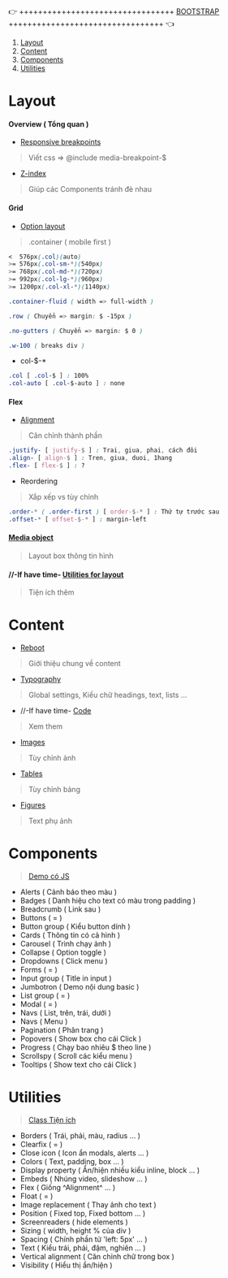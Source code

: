 👉 +++++++++++++++++++++++++++++++++ [BOOTSTRAP](http://getbootstrap.com/) +++++++++++++++++++++++++++++++++ 👈

1. [Layout](#layout)
1. [Content](#content)
1. [Components](#components)
1. [Utilities](#utilities)

# Layout
#### Overview ( Tổng quan )
- [Responsive breakpoints](http://getbootstrap.com/docs/4.0/layout/overview/#responsive-breakpoints/)

> Viết css => @include media-breakpoint-$

- [Z-index](http://getbootstrap.com/docs/4.0/layout/overview/#z-index/)

> Giúp các Components tránh đè nhau

#### Grid
- [Option layout](http://getbootstrap.com/docs/4.0/layout/grid/#grid-options)

> .container ( mobile first )
```css
<  576px(.col)(auto)
>= 576px(.col-sm-*)(540px)
>= 768px(.col-md-*)(720px)
>= 992px(.col-lg-*)(960px)
>= 1200px(.col-xl-*)(1140px)

.container-fluid ( width => full-width )

.row ( Chuyển => margin: $ -15px )

.no-gutters ( Chuyển => margin: $ 0 )

.w-100 ( breaks div )
```
- col-$-*
```css
.col [ .col-$ ] : 100%
.col-auto [ .col-$-auto ] : none
```
#### Flex
- [Alignment](http://getbootstrap.com/docs/4.0/layout/grid/#alignment)

> Căn chỉnh thành phần
```css
.justify- [ justify-$ ] : Trai, giua, phai, cách đôi
.align- [ align-$ ] : Tren, giua, duoi, 1hang
.flex- [ flex-$ ] : ?
```
- Reordering

> Xắp xếp vs tùy chỉnh
```css
.order-* ( .order-first ) [ order-$-* ] : Thứ tự trước sau
.offset-* [ offset-$-* ] : margin-left
```
#### [Media object](http://getbootstrap.com/docs/4.0/layout/media-object/)
> Layout box thông tin hình

#### //-If have time- [Utilities for layout](http://getbootstrap.com/docs/4.0/layout/utilities-for-layout/)
> Tiện ích thêm

# Content

- [Reboot](http://getbootstrap.com/docs/4.0/content/reboot/)

> Giới thiệu chung về content

- [Typography](http://getbootstrap.com/docs/4.0/content/typography/)

> Global settings, Kiểu chữ headings, text, lists ...

- //-If have time- [Code](http://getbootstrap.com/docs/4.0/content/code/)

> Xem them

- [Images](http://getbootstrap.com/docs/4.0/content/images/)

> Tùy chỉnh ảnh

- [Tables](http://getbootstrap.com/docs/4.0/content/tables/)

> Tùy chỉnh bảng

- [Figures](http://getbootstrap.com/docs/4.0/content/figures/)

> Text phụ ảnh

# Components
> [Demo có JS](http://getbootstrap.com/docs/4.0/components/alerts/)

+ Alerts ( Cảnh báo theo màu )
+ Badges ( Danh hiệu cho text có màu trong padding )
+ Breadcrumb ( Link sau )
+ Buttons ( = )
+ Button group ( Kiểu button dính )
+ Cards ( Thông tin có cả hình )
+ Carousel ( Trình chạy ảnh )
+ Collapse ( Option toggle )
+ Dropdowns ( Click menu )
+ Forms ( = )
+ Input group ( Title in input )
+ Jumbotron ( Demo nội dung basic )
+ List group ( = )
+ Modal ( = )
+ Navs ( List, trên, trái, dưới )
+ Navs ( Menu )
+ Pagination ( Phân trang )
+ Popovers ( Show box cho cái Click )
+ Progress ( Chạy bao nhiêu $ theo line )
+ Scrollspy ( Scroll các kiểu menu )
+ Tooltips ( Show text cho cái Click )

# Utilities
> [Class Tiện ích](http://getbootstrap.com/docs/4.0/utilities/borders/)

+ Borders ( Trái, phải, màu, radius ... )
+ Clearfix ( = )
+ Close icon ( Icon ẩn modals, alerts ... )
+ Colors ( Text, padding, box ... )
+ Display property ( Ẩn/hiện nhiều kiểu inline, block ... )
+ Embeds ( Nhúng video, slideshow ... )
+ Flex ( Giống ^Alignment^ ... )
+ Float ( = )
+ Image replacement ( Thay ảnh cho text )
+ Position ( Fixed top, Fixed bottom ... )
+ Screenreaders ( hide elements )
+ Sizing ( width, height % của div )
+ Spacing ( Chính phần tử 'left: 5px' ... )
+ Text ( Kiểu trái, phải, đậm, nghiên ... )
+ Vertical alignment ( Căn chỉnh chữ trong box )
+ Visibility ( Hiểu thị ẩn/hiện )
